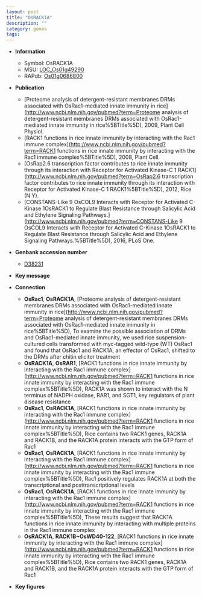 ```yaml
---
layout: post
title: "OsRACK1A"
description: ""
category: genes
tags: 
---
```


* **Information**  
    + Symbol: OsRACK1A  
    + MSU: [LOC_Os01g49290](http://rice.plantbiology.msu.edu/cgi-bin/ORF_infopage.cgi?orf=LOC_Os01g49290)  
    + RAPdb: [Os01g0686800](http://rapdb.dna.affrc.go.jp/viewer/gbrowse_details/irgsp1?name=Os01g0686800)  

* **Publication**  
    + [Proteome analysis of detergent-resistant membranes DRMs associated with OsRac1-mediated innate immunity in rice](http://www.ncbi.nlm.nih.gov/pubmed?term=Proteome analysis of detergent-resistant membranes DRMs associated with OsRac1-mediated innate immunity in rice%5BTitle%5D), 2009, Plant Cell Physiol.
    + [RACK1 functions in rice innate immunity by interacting with the Rac1 immune complex](http://www.ncbi.nlm.nih.gov/pubmed?term=RACK1 functions in rice innate immunity by interacting with the Rac1 immune complex%5BTitle%5D), 2008, Plant Cell.
    + [OsRap2.6 transcription factor contributes to rice innate immunity through its interaction with Receptor for Activated Kinase-C 1 RACK1](http://www.ncbi.nlm.nih.gov/pubmed?term=OsRap2.6 transcription factor contributes to rice innate immunity through its interaction with Receptor for Activated Kinase-C 1 RACK1%5BTitle%5D), 2012, Rice (N Y).
    + [CONSTANS-Like 9 OsCOL9 Interacts with Receptor for Activated C-Kinase 1OsRACK1 to Regulate Blast Resistance through Salicylic Acid and Ethylene Signaling Pathways.](http://www.ncbi.nlm.nih.gov/pubmed?term=CONSTANS-Like 9 OsCOL9 Interacts with Receptor for Activated C-Kinase 1OsRACK1 to Regulate Blast Resistance through Salicylic Acid and Ethylene Signaling Pathways.%5BTitle%5D), 2016, PLoS One.

* **Genbank accession number**  
    + [D38231](http://www.ncbi.nlm.nih.gov/nuccore/D38231)

* **Key message**  

* **Connection**  
    + __OsRac1__, __OsRACK1A__, [Proteome analysis of detergent-resistant membranes DRMs associated with OsRac1-mediated innate immunity in rice](http://www.ncbi.nlm.nih.gov/pubmed?term=Proteome analysis of detergent-resistant membranes DRMs associated with OsRac1-mediated innate immunity in rice%5BTitle%5D), To examine the possible association of DRMs and OsRac1-mediated innate immunity, we used rice suspension-cultured cells transformed with myc-tagged wild-type (WT) OsRac1 and found that OsRac1 and RACK1A, an effector of OsRac1, shifted to the DRMs after chitin elicitor treatment
    + __OsRACK1A__, __OsRAR1__, [RACK1 functions in rice innate immunity by interacting with the Rac1 immune complex](http://www.ncbi.nlm.nih.gov/pubmed?term=RACK1 functions in rice innate immunity by interacting with the Rac1 immune complex%5BTitle%5D), RACK1A was shown to interact with the N terminus of NADPH oxidase, RAR1, and SGT1, key regulators of plant disease resistance
    + __OsRac1__, __OsRACK1A__, [RACK1 functions in rice innate immunity by interacting with the Rac1 immune complex](http://www.ncbi.nlm.nih.gov/pubmed?term=RACK1 functions in rice innate immunity by interacting with the Rac1 immune complex%5BTitle%5D), Rice contains two RACK1 genes, RACK1A and RACK1B, and the RACK1A protein interacts with the GTP form of Rac1
    + __OsRac1__, __OsRACK1A__, [RACK1 functions in rice innate immunity by interacting with the Rac1 immune complex](http://www.ncbi.nlm.nih.gov/pubmed?term=RACK1 functions in rice innate immunity by interacting with the Rac1 immune complex%5BTitle%5D), Rac1 positively regulates RACK1A at both the transcriptional and posttranscriptional levels
    + __OsRac1__, __OsRACK1A__, [RACK1 functions in rice innate immunity by interacting with the Rac1 immune complex](http://www.ncbi.nlm.nih.gov/pubmed?term=RACK1 functions in rice innate immunity by interacting with the Rac1 immune complex%5BTitle%5D), These results suggest that RACK1A functions in rice innate immunity by interacting with multiple proteins in the Rac1 immune complex
    + __OsRACK1A__, __RACK1B~OsWD40-122__, [RACK1 functions in rice innate immunity by interacting with the Rac1 immune complex](http://www.ncbi.nlm.nih.gov/pubmed?term=RACK1 functions in rice innate immunity by interacting with the Rac1 immune complex%5BTitle%5D), Rice contains two RACK1 genes, RACK1A and RACK1B, and the RACK1A protein interacts with the GTP form of Rac1

* **Key figures**  



